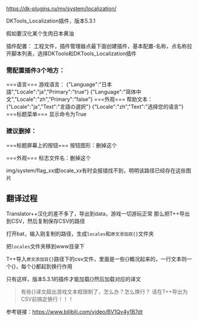 https://dk-plugins.ru/mv/system/localization/

DKTools_Localization插件，版本5.3.1

假如要汉化某个生肉日本黄油

插件配置：
工程文件，插件管理器点最下面创建插件，基本配置-名称，点名称拉开脚本列表，选择DKTools和DKTools_Localization插件

### 需配置插件3个地方：

===语言===
游戏语言：
{"Language":"日本語","Locale":"ja","Primary":"true"}
{"Language":"简体中文","Locale":"zh","Primary":"false"}
===外观===
帮助文本：
{"Locale":"ja","Text":"言語の選択"}
{"Locale":"zh","Text":"选择您的语言"}
===标题菜单===
显示命令为True

### 建议删掉：

===标题屏幕上的按钮===
按钮图形：删掉这个

===外观===
标志文件名：删掉这个

img/system/flag_xx或locale_xx有时会报错找不到，明明该路径已经存在这些图片

## 翻译过程

Translator++汉化的差不多了，导出到data，游戏一切游玩正常
那么把T++导出到CSV，然后复制保存CSV的路径

打开bat，输入刚复制的路径，生成`locales`和`原文添加双{}`文件夹

把`locales`文件夹移到www目录下

T++导入`原文添加双{}`路径下的csv文件，里面是一些{}概况起来的，一行文本则一个{}，每个{}都起到换行作用

只有这样，版本5.3.1的插件才能加载{}然后加载对应的译文
>有些{}译文超出游戏文本框限制了，怎么办？怎么换行？
>请在T++导出为CSV前搞定换行！！！

参考链接：https://www.bilibili.com/video/BV1Qv4y1B7dt